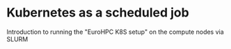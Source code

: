# Kubernetes as a scheduled job

Introduction to running the "EuroHPC K8S setup" on the compute nodes via SLURM